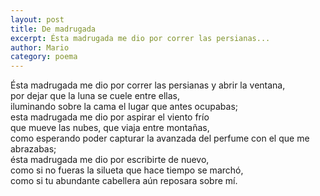 ```yaml
---
layout: post
title: De madrugada
excerpt: Ésta madrugada me dio por correr las persianas...
author: Mario
category: poema
---
```


Ésta madrugada me dio por correr las persianas y abrir la ventana,   
por dejar que la luna se cuele entre ellas,  
iluminando sobre la cama el lugar que antes ocupabas;  
esta madrugada me dio por aspirar el viento frío  
que mueve las nubes, que viaja entre montañas,  
como esperando poder capturar la avanzada del perfume con el que me abrazabas;  
ésta madrugada me dio por escribirte de nuevo,  
como si no fueras la silueta que hace tiempo se marchó,  
como si tu abundante cabellera aún reposara sobre mí.
